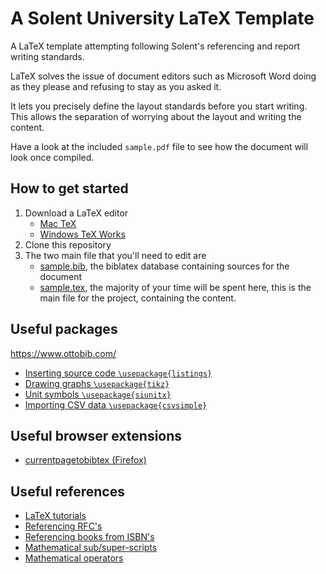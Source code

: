 # A Solent University LaTeX Template

A LaTeX template attempting following Solent's referencing and report writing standards.  

LaTeX solves the issue of document editors such as Microsoft Word doing as they please and refusing to stay as you asked it.

It lets you precisely define the layout standards before you start writing. This allows the separation of worrying about the layout and writing the content. 

Have a look at the included `sample.pdf` file to see how the document will look once compiled.

## How to get started

1.  Download a LaTeX editor
	- [Mac TeX](https://tug.org/mactex/)
	- [Windows TeX Works](https://www.tug.org/texworks/)
2. Clone this repository 
3. The two main file that you'll need to edit are 
	- [sample.bib](sample.bib), the biblatex database containing sources for the document
	- [sample.tex](sample.tex), the majority of your time will be spent here, this is the main file for the project, containing the content. 

## Useful packages
https://www.ottobib.com/
- [Inserting source code `\usepackage{listings}`](https://en.wikibooks.org/wiki/LaTeX/Source_Code_Listings)
- [Drawing graphs `\usepackage{tikz}`](https://cremeronline.com/LaTeX/minimaltikz.pdf)
- [Unit symbols `\usepackage{siunitx}`](https://anorien.csc.warwick.ac.uk/mirrors/CTAN/macros/latex/contrib/SIunits/SIunits.pdf)
- [Importing CSV data `\usepackage{csvsimple}`](http://anorien.csc.warwick.ac.uk/mirrors/CTAN/macros/latex/contrib/csvsimple/csvsimple.pdf)

## Useful browser extensions

- [currentpagetobibtex (Firefox)](https://addons.mozilla.org/en-US/firefox/addon/currentpagetobibtex/)

## Useful references

- [LaTeX tutorials](https://www.overleaf.com/learn/latex/Creating_a_document_in_LaTeX)
- [Referencing RFC's](https://notesofaprogrammer.blogspot.com/2014/11/bibtex-entries-for-ietf-rfcs-and.html)
- [Referencing books from ISBN's](https://www.ottobib.com/)
- [Mathematical sub/super-scripts](https://www.overleaf.com/learn/latex/Subscripts_and_superscripts)
- [Mathematical operators](https://oeis.org/wiki/List_of_LaTeX_mathematical_symbols#Binary_operators)
